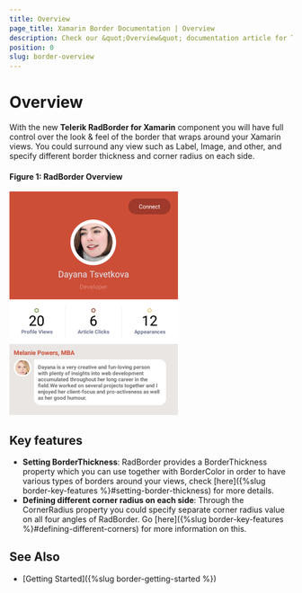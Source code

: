 ```yaml
---
title: Overview
page_title: Xamarin Border Documentation | Overview
description: Check our &quot;Overview&quot; documentation article for Telerik Border for Xamarin control.
position: 0
slug: border-overview
---
```


# Overview

With the new **Telerik RadBorder for Xamarin** component you will have full control over the look & feel of the border that wraps around your Xamarin views. You could surround any view such as Label, Image, and other, and specify different border thickness and corner radius on each side.

#### Figure 1: RadBorder Overview
![Border Overview](images/border-overview.png "RadBorder Overview")

## Key features

* **Setting BorderThickness**: RadBorder provides a BorderThickness property which you can use together with BorderColor in order to have various types of borders around your views, check [here]({%slug border-key-features %}#setting-border-thickness) for more details.
* **Defining different corner radius on each side**: Through the CornerRadius property you could specify separate corner radius value on all four angles of RadBorder. Go [here]({%slug border-key-features %}#defining-different-corners) for more information on this.


## See Also

- [Getting Started]({%slug border-getting-started %})
